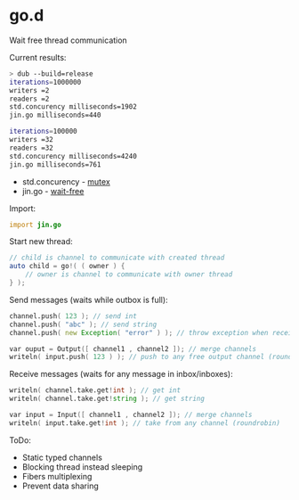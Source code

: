 # go.d
Wait free thread communication

Current results:
```sh
> dub --build=release                                          
iterations=1000000
writers =2
readers =2
std.concurency milliseconds=1902
jin.go milliseconds=440

iterations=100000
writers =32
readers =32
std.concurency milliseconds=4240
jin.go milliseconds=761
```

* std.concurency - [mutex](https://en.wikipedia.org/wiki/Lock_(computer_science))
* jin.go - [wait-free](https://en.wikipedia.org/wiki/Non-blocking_algorithm#Wait-freedom)

Import:
```d
import jin.go
```

Start new thread:
```d
// child is channel to communicate with created thread
auto child = go!( ( owner ) {
    // owner is channel to communicate with owner thread
} );
```

Send messages (waits while outbox is full):
```d
channel.push( 123 ); // send int
channel.push( "abc" ); // send string
channel.push( new Exception( "error" ) ); // throw exception when receiver try to take message

var ouput = Output([ channel1 , channel2 ]); // merge channels
writeln( input.push( 123 ) ); // push to any free output channel (roundrobin)
```

Receive messages (waits for any message in inbox/inboxes):
```d
writeln( channel.take.get!int ); // get int
writeln( channel.take.get!string ); // get string

var input = Input([ channel1 , channel2 ]); // merge channels
writeln( input.take.get!int ); // take from any channel (roundrobin)
```

ToDo:

 * Static typed channels
 * Blocking thread instead sleeping
 * Fibers multiplexing
 * Prevent data sharing
